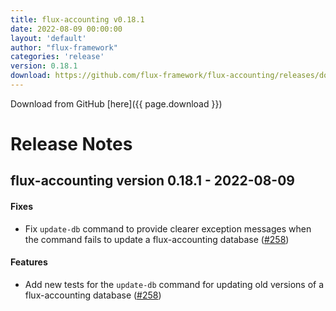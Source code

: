 ```yaml
---
title: flux-accounting v0.18.1
date: 2022-08-09 00:00:00
layout: 'default'
author: "flux-framework"
categories: 'release'
version: 0.18.1
download: https://github.com/flux-framework/flux-accounting/releases/download/v0.18.1/flux-accounting-0.18.1.tar.gz
---
```


Download from GitHub [here]({{ page.download }})

# Release Notes

flux-accounting version 0.18.1 - 2022-08-09
-------------------------------------------

#### Fixes

* Fix `update-db` command to provide clearer exception messages when
the command fails to update a flux-accounting database ([#258](https://github.com/flux-framework/flux-accounting/issues/258))

#### Features

* Add new tests for the `update-db` command for updating old versions
of a flux-accounting database ([#258](https://github.com/flux-framework/flux-accounting/issues/258))
